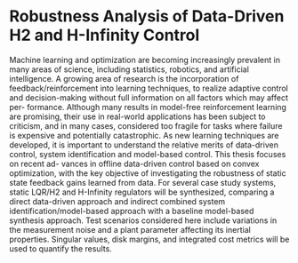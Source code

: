 # Robustness Analysis of Data-Driven H2 and H-Infinity Control

Machine learning and optimization are becoming increasingly prevalent in many areas of science, including statistics, robotics, and artificial intelligence. A growing area of research is the incorporation of feedback/reinforcement into learning techniques, to realize adaptive control and decision-making without full information on all factors which may affect per- formance. Although many results in model-free reinforcement learning are promising, their use in real-world applications has been subject to criticism, and in many cases, considered too fragile for tasks where failure is expensive and potentially catastrophic. As new learning techniques are developed, it is important to understand the relative merits of data-driven control, system identification and model-based control. This thesis focuses on recent ad- vances in offline data-driven control based on convex optimization, with the key objective of investigating the robustness of static state feedback gains learned from data. For several case study systems, static LQR/H2 and H-Infinity regulators will be synthesized, comparing a direct data-driven approach and indirect combined system identification/model-based approach with a baseline model-based synthesis approach. Test scenarios considered here include variations in the measurement noise and a plant parameter affecting its inertial properties. Singular values, disk margins, and integrated cost metrics will be used to quantify the results.
